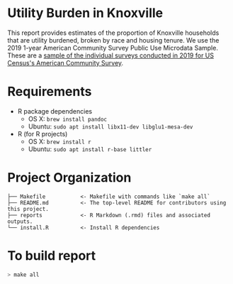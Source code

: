 # Utility Burden in Knoxville
This report provides estimates of the proportion of Knoxville households that
are utility burdened, broken by race and housing
tenure. We use the 2019 1-year American Community Survey 
Public Use Microdata Sample. These are a [sample of the individual surveys
conducted in 2019 for US Census's American Community Survey](https://www.census.gov/programs-surveys/acs/microdata.html).

# Requirements

* R package dependencies
    - OS X: `brew install pandoc`
    - Ubuntu: `sudo apt install libx11-dev libglu1-mesa-dev`  
* R (for R projects)
    - OS X: `brew install r`
    - Ubuntu: `sudo apt install r-base littler` 

# Project Organization

    ├── Makefile           <- Makefile with commands like `make all`
    ├── README.md          <- The top-level README for contributors using this project.
    ├── reports            <- R Markdown (.rmd) files and associated outputs.
    └── install.R          <- Install R dependencies

# To build report
```bash
> make all
```